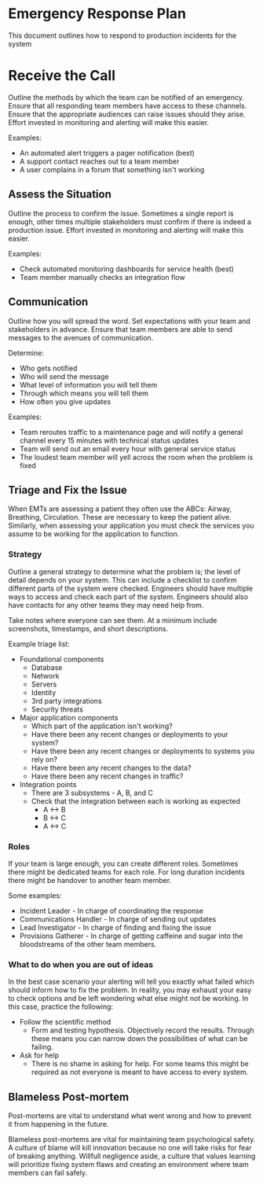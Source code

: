 # <SYSTEM NAME> Emergency Response Plan

This document outlines how to respond to production incidents for the <SYSTEM NAME> system

# Receive the Call

Outline the methods by which the team can be notified of an emergency. Ensure that all responding team members have access to these channels. Ensure that the appropriate audiences can raise issues should they arise. Effort invested in monitoring and alerting will make this easier.

Examples:
- An automated alert triggers a pager notification (best)
- A support contact reaches out to a team member
- A user complains in a forum that something isn't working

## Assess the Situation

Outline the process to confirm the issue. Sometimes a single report is enough, other times multiple stakeholders must confirm if there is indeed a production issue. Effort invested in monitoring and alerting will make this easier.

Examples:
- Check automated monitoring dashboards for service health (best)
- Team member manually checks an integration flow

## Communication

Outline how you will spread the word. Set expectations with your team and stakeholders in advance. Ensure that team members are able to send messages to the avenues of communication.

Determine:
- Who gets notified
- Who will send the message
- What level of information you will tell them
- Through which means you will tell them
- How often you give updates

Examples:
- Team reroutes traffic to a maintenance page and will notify a general channel every 15 minutes with technical status updates
- Team will send out an email every hour with general service status
- The loudest team member will yell across the room when the problem is fixed

## Triage and Fix the Issue

When EMTs are assessing a patient they often use the ABCs: Airway, Breathing, Circulation. These are necessary to keep the patient alive. Similarly, when assessing your application you must check the services you assume to be working for the application to function.

### Strategy

Outline a general strategy to determine what the problem is; the level of detail depends on your system. This can include a checklist to confirm different parts of the system were checked. Engineers should have multiple ways to access and check each part of the system. Engineers should also have contacts for any other teams they may need help from.

Take notes where everyone can see them. At a minimum include screenshots, timestamps, and short descriptions.

Example triage list:

- Foundational components
	- Database
	- Network
	- Servers
	- Identity
	- 3rd party integrations
	- Security threats
- Major application components
	- Which part of the application isn't working?
	- Have there been any recent changes or deployments to your system?
	- Have there been any recent changes or deployments to systems you rely on?
	- Have there been any recent changes to the data?
	- Have there been any recent changes in traffic?
- Integration points
	- There are 3 subsystems - A, B, and C
	- Check that the integration between each is working as expected
		- A <-> B
		- B <-> C
		- A <-> C

### Roles

If your team is large enough, you can create different roles. Sometimes there might be dedicated teams for each role. For long duration incidents there might be handover to another team member.

Some examples:
- Incident Leader - In charge of coordinating the response
- Communications Handler - In charge of sending out updates
- Lead Investigator - In charge of finding and fixing the issue
- Provisions Gatherer - In charge of getting caffeine and sugar into the bloodstreams of the other team members.

### What to do when you are out of ideas

In the best case scenario your alerting will tell you exactly what failed which should inform how to fix the problem. In reality, you may exhaust your easy to check options and be left wondering what else might not be working. In this case, practice the following:
- Follow the scientific method
	- Form and testing hypothesis. Objectively record the results. Through these means you can narrow down the possibilities of what can be failing.
- Ask for help
	- There is no shame in asking for help. For some teams this might be required as not everyone is meant to have access to every system.

## Blameless Post-mortem

Post-mortems are vital to understand what went wrong and how to prevent it from happening in the future.

Blameless post-mortems are vital for maintaining team psychological safety. A culture of blame will kill innovation because no one will take risks for fear of breaking anything. Willfull negligence aside, a culture that values learning will prioritize fixing system flaws and creating an environment where team members can fail safely.
